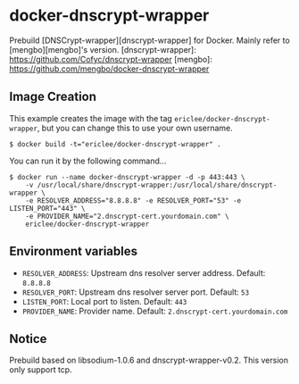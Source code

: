docker-dnscrypt-wrapper
=======================

Prebuild [DNSCrypt-wrapper][dnscrypt-wrapper] for Docker. Mainly refer to [mengbo][mengbo]'s version.
[dnscrypt-wrapper]: https://github.com/Cofyc/dnscrypt-wrapper
[mengbo]: https://github.com/mengbo/docker-dnscrypt-wrapper

## Image Creation
This example creates the image with the tag `ericlee/docker-dnscrypt-wrapper`, but you can change this to use your own username.

```
$ docker build -t="ericlee/docker-dnscrypt-wrapper" .
```

You can run it by the following command...

```
$ docker run --name docker-dnscrypt-wrapper -d -p 443:443 \
	-v /usr/local/share/dnscrypt-wrapper:/usr/local/share/dnscrypt-wrapper \
	-e RESOLVER_ADDRESS="8.8.8.8" -e RESOLVER_PORT="53" -e LISTEN_PORT="443" \
	-e PROVIDER_NAME="2.dnscrypt-cert.yourdomain.com" \
	ericlee/docker-dnscrypt-wrapper
```


## Environment variables

 - `RESOLVER_ADDRESS`: Upstream dns resolver server address. Default: `8.8.8.8`
 - `RESOLVER_PORT`: Upstream dns resolver server port. Default: `53`
 - `LISTEN_PORT`: Local port to listen. Default: `443`
 - `PROVIDER_NAME`: Provider name. Default: `2.dnscrypt-cert.yourdomain.com`

## Notice
Prebuild based on libsodium-1.0.6 and dnscrypt-wrapper-v0.2. This version only support tcp.

